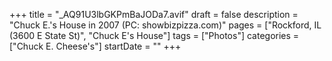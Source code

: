 +++
title = "_AQ91U3lbGKPmBaJODa7.avif"
draft = false
description = "Chuck E.'s House in 2007 (PC: showbizpizza.com)"
pages = ["Rockford, IL (3600 E State St)", "Chuck E's House"]
tags = ["Photos"]
categories = ["Chuck E. Cheese's"]
startDate = ""
+++
